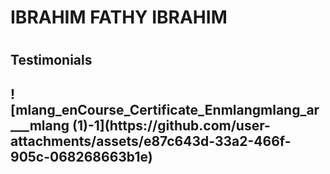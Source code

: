 <h1>IBRAHIM FATHY IBRAHIM<h1>
<h2>Testimonials<h2>
![mlang_enCourse_Certificate_Enmlangmlang_ar___mlang (1)-1](https://github.com/user-attachments/assets/e87c643d-33a2-466f-905c-068268663b1e)

